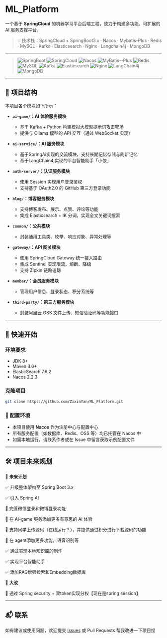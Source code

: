 # ML_Platform

一个基于 **SpringCloud** 的机器学习平台后端工程，致力于构建多功能、可扩展的 AI 服务支撑平台。

> 💡 技术栈：SpringCloud + SpringBoot3.x · Nacos · Mybatis-Plus · Redis · MySQL · Kafka · Elasticsearch · Nginx · Langchain4j · MongoDB

---
> ![SpringBoot](https://img.shields.io/badge/SpringBoot-3.x-brightgreen?logo=spring-boot)
> ![SpringCloud](https://img.shields.io/badge/SpringCloud-2023-blue?logo=spring)
> ![Nacos](https://img.shields.io/badge/Nacos-Config-blueviolet?logo=apache)
> ![MyBatis--Plus](https://img.shields.io/badge/MyBatis--Plus-3.5.x-important)
> ![Redis](https://img.shields.io/badge/Redis-Cache-red?logo=redis)
> ![MySQL](https://img.shields.io/badge/MySQL-8.0-blue?logo=mysql)
> ![Kafka](https://img.shields.io/badge/Kafka-Streaming-black?logo=apachekafka)
> ![Elasticsearch](https://img.shields.io/badge/Elasticsearch-Search-orange?logo=elasticsearch)
> ![Nginx](https://img.shields.io/badge/Nginx-ReverseProxy-brightgreen?logo=nginx)
> ![LangChain4j](https://img.shields.io/badge/LangChain4j-AI%20Agent-yellow)
> ![MongoDB](https://img.shields.io/badge/MongoDB-NoSQL-brightgreen?logo=mongodb)

---

## 🧱 项目结构

本项目各个模块如下所示：

- **`ai-game/`：AI 体验服务模块**
  - 基于 Kafka + Python 构建模拟大模型提示词攻击靶场
  - 提供与 Ollama 模型的 API 交互（通过 WebSocket 实现）

- **`ai-service/`：AI 服务模块**
  - 基于SpringAi实现的交流模块，支持长期记忆存储与刷新记忆
  - 基于LangChain4j实现的平台智能助手「小依」

- **`auth-server/`：认证服务模块**
  - 使用 Session 实现用户登录鉴权
  - 支持基于 OAuth2.0 的 GitHub 第三方登录功能

- **`blog/`：博客服务模块**
  - 支持博客发布、展示、点赞、评论等功能
  - 集成 Elasticsearch + IK 分词，实现全文关键词搜索

- **`common/`：公共模块**
  - 封装通用工具类、枚举、响应对象、异常处理等

- **`gateway/`：API 网关模块**
  - 使用 SpringCloud Gateway 统一接入路由
  - 集成 Sentinel 实现限流、熔断、降级
  - 支持 Zipkin 链路追踪

- **`member/`：会员服务模块**
  - 管理用户信息、登录状态、积分系统等

- **`third-party/`：第三方服务模块**
  - 封装阿里云 OSS 文件上传、短信验证码等功能接口

---

## 🚀 快速开始

### 环境要求

- JDK 8+
- Maven 3.6+
- ElasticSearch 7.6.2
- Nacos 2.2.3

### 克隆项目

```bash
git clone https://github.com/ZixinYan/ML_Platform.git
```

### 🔧 配置环境

- 本项目使用 **Nacos** 作为注册中心与配置中心
- 所有服务配置（如数据库、Redis、OSS 等）均已托管在 Nacos 中
- 如需本地运行，请联系作者或在 Issue 中留言获取示例配置文件

---

## 🛠️ 项目未来规划
🚀 **未来计划**

✅ 升级整体架构至 Spring Boot 3.x

✅ 引入 Spring AI

🔲 完善微信登录和微博登录功能

🔲 在 Ai-game 服务添加更多有意思的 Ai 体验

🔲 支持同学上传源码（在线运行？），并提供通过积分进行下载源码的功能

🔲 在 agent添加更多功能，语音识别等

✅ 通过实现本地知识库的制作

✅ 实现平台智能助手

✅ 添加RAG增强检索和Embedding数据库

🚀 **大改**

🔲 通过 Spring security + 双token实现分权【现在是spring session】


---

## 📬 联系

如有建议或使用问题，欢迎提交 [Issues](https://github.com/ZixinYan/ML_Platform/issues) 或 Pull Requests 帮我改进一下项目捏

